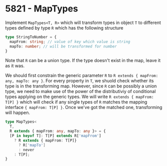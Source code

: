 # 5821 - MapTypes

Implement `MapTypes<T, R>` which will transform types in object `T` to different types defined by type `R` which has the following structure

```typescript
type StringToNumber = {
  mapFrom: string; // value of key which value is string
  mapTo: number; // will be transformed for number
}
```

Note that `R` can be a union type. If the type doesn't exist in the map, leave it as it was.

We should first constrain the generic parameter `R` to `R extends { mapFrom: any, mapTo: any }`. For every property in `T`, we shuold check whether its type is in the transforming map. However, since `R` can be possibly a union type, we need to make use of the power of the distributiviy of conditional types applying on the generic types. We will write `R extends { mapFrom: T[P] }` which will check if any single types of `R` matches the mapping interface `{ mapFrom: T[P] }`. Once we've got the matched one, transforming will happen.

```typescript
type MapTypes<
  T,
  R extends { mapFrom: any, mapTo: any }> = {
  [P in keyof T]: T[P] extends R['mapFrom']
    ? R extends { mapFrom: T[P]}
      ? R['mapTo']
      : never
    : T[P];
}
```
